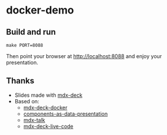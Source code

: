 # docker-demo

## Build and run

```shell
make PORT=8088
```

Then point your browser at <http://localhost:8088> and enjoy your presentation.

## Thanks

- Slides made with [mdx-deck](https://github.com/jxnblk/mdx-deck)
- Based on:
  - [mdx-deck-docker](https://github.com/jayniz/mdx-deck-docker)
  - [components-as-data-presentation](https://github.com/infiniteluke/components-as-data-presentation)
  - [mdx-talk](https://github.com/dzello/mdx-talk)
  - [mdx-deck-live-code](https://github.com/JReinhold/mdx-deck-live-code)
